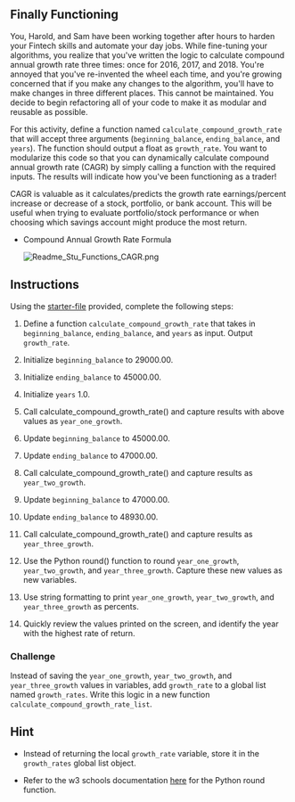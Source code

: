 ## Finally Functioning

You, Harold, and Sam have been working together after hours to harden your Fintech skills and automate your day jobs. While fine-tuning your algorithms, you realize that you've written the logic to calculate compound annual growth rate three times: once for 2016, 2017, and 2018. You're annoyed that you've re-invented the wheel each time, and you're growing concerned that if you make any changes to the algorithm, you'll have to make changes in three different places. This cannot be maintained. You decide to begin refactoring all of your code to make it as modular and reusable as possible.

For this activity, define a function named `calculate_compound_growth_rate` that will accept three arguments (`beginning_balance`, `ending_balance`, and `years`). The function should output a float as `growth_rate`. You want to modularize this code so that you can dynamically calculate compound annual growth rate (CAGR) by simply calling a function with the required inputs. The results will indicate how you've been functioning as a trader!

CAGR is valuable as it calculates/predicts the growth rate earnings/percent increase or decrease of a stock, portfolio, or bank account. This will be useful when trying to evaluate portfolio/stock performance or when choosing which savings account might produce the most return.

* Compound Annual Growth Rate Formula

    ![Readme_Stu_Functions_CAGR.png](Images/Readme_Stu_Functions_CAGR.png)

## Instructions

Using the [starter-file](Unsolved/finally_functioning.py) provided, complete the following steps:

1. Define a function `calculate_compound_growth_rate` that takes in `beginning_balance`, `ending_balance`, and `years` as input. Output `growth_rate`.

2. Initialize `beginning_balance` to 29000.00.

3. Initialize `ending_balance` to 45000.00.

4. Initialize `years` 1.0.

5. Call calculate_compound_growth_rate() and capture results with above values as `year_one_growth`.

6. Update `beginning_balance` to 45000.00.

7. Update `ending_balance` to 47000.00.

8. Call calculate_compound_growth_rate() and capture results as `year_two_growth`.

9. Update `beginning_balance` to 47000.00.

10. Update `ending_balance` to 48930.00.

11. Call calculate_compound_growth_rate() and capture results as `year_three_growth`.

12. Use the Python round() function to round `year_one_growth`, `year_two_growth`, and `year_three_growth`. Capture these new values as new variables.

13. Use string formatting to print `year_one_growth`, `year_two_growth`, and `year_three_growth` as percents.

14. Quickly review the values printed on the screen, and identify the year with the highest rate of return.

### Challenge

Instead of saving the `year_one_growth`, `year_two_growth`, and `year_three_growth` values in variables, add `growth_rate` to a global list named `growth_rates`. Write this logic in a new function `calculate_compound_growth_rate_list`.

## **Hint**

* Instead of returning the local `growth_rate` variable, store it in the `growth_rates` global list object.

* Refer to the w3 schools documentation [here](https://www.w3schools.com/python/ref_func_round.asp) for the Python round function.
